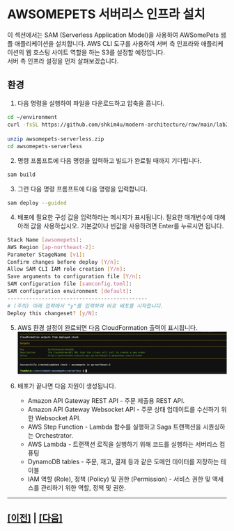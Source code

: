 # AWSOMEPETS 서버리스 인프라 설치

이 섹션에서는 SAM (Serverless Application Model)을 사용하여 AWSomePets 샘플 애플리케이션을 설치합니다. AWS CLI 도구를 사용하여 서버 측 인프라와 애플리케이션의 웹 호스팅 사이트 역할을 하는 S3를 설정할 예정입니다.<br>
서버 측 인프라 설정을 먼저 살펴보겠습니다.

## 환경
1. 다음 명령을 실행하여 파일을 다운로드하고 압축을 풉니다.
```bash
cd ~/environment
curl -fsSL https://github.com/shkim4u/modern-architecture/raw/main/lab2-saga/resources/awsomepets-serverless.zip -o awsomepets-serverless.zip

unzip awsomepets-serverless.zip
cd awsomepets-serverless
```

2. 명령 프롬프트에 다음 명령을 입력하고 빌드가 완료될 때까지 기다립니다.
```bash
sam build
```

3. 그런 다음 명령 프롬프트에 다음 명령을 입력합니다.
```bash
sam deploy --guided
```

4. 배포에 필요한 구성 값을 입력하라는 메시지가 표시됩니다. 필요한 매개변수에 대해 아래 값을 사용하십시오. 기본값이나 빈값을 사용하려면 Enter를 누르시면 됩니다.<br>
```bash
Stack Name [awsomepets]: 
AWS Region [ap-northeast-2]: 
Parameter StageName [v1]:
Confirm changes before deploy [Y/n]: 
Allow SAM CLI IAM role creation [Y/n]: 
Save arguments to configuration file [Y/n]: 
SAM configuration file [samconfig.toml]:
SAM configuration environment [default]:
---------------------------------------------
# (주의) 아래 입력에서 "y"를 입력하여 바로 배포를 시작합니다.
Deploy this changeset? [y/N]: 
```

5. AWS 환경 설정이 완료되면 다음 CloudFormation 출력이 표시됩니다.<br>
![SAM CloudFormation Output](assets/sam-cli-output.png)

6. 배포가 끝나면 다음 자원이 생성됩니다.
   - Amazon API Gateway REST API - 주문 제출용 REST API.
   - Amazon API Gateway Websocket API - 주문 상태 업데이트를 수신하기 위한 Websocket API.
   - AWS Step Function - Lambda 함수를 실행하고 Saga 트랜잭션을 시퀀싱하는 Orchestrator.
   - AWS Lambda - 트랜잭션 로직을 실행하기 위해 코드를 실행하는 서버리스 컴퓨팅
   - DynamoDB tables - 주문, 재고, 결제 등과 같은 도메인 데이터를 저장하는 테이블
   - IAM 역할 (Role), 정책 (Policy) 및 권한 (Permission) - 서비스 권한 및 액세스를 관리하기 위한 역할, 정책 및 권한.

---

## [[이전]](../../README.md) | [[다음]](2-configure-api-gateway-websocket.md)

